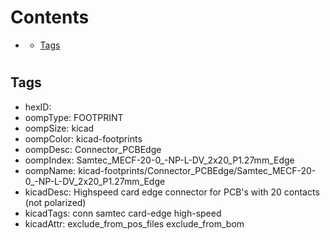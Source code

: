 



Contents
========

* [](#)
	* [Tags](#tags)

# 

## Tags

- hexID: 
- oompType: FOOTPRINT
- oompSize: kicad
- oompColor: kicad-footprints
- oompDesc: Connector_PCBEdge
- oompIndex: Samtec_MECF-20-0_-NP-L-DV_2x20_P1.27mm_Edge
- oompName: kicad-footprints/Connector_PCBEdge/Samtec_MECF-20-0_-NP-L-DV_2x20_P1.27mm_Edge
- kicadDesc: Highspeed card edge connector for PCB's with 20 contacts (not polarized)
- kicadTags: conn samtec card-edge high-speed
- kicadAttr: exclude_from_pos_files exclude_from_bom
